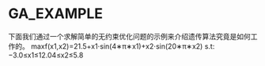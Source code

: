 # GA_EXAMPLE
下面我们通过一个求解简单的无约束优化问题的示例来介绍遗传算法究竟是如何工作的。 
maxf(x1,x2)=21.5+x1⋅sin(4∗π∗x1)+x2⋅sin(20∗π∗x2)
s.t:
−3.0≤x1≤12.04≤x2≤5.8
